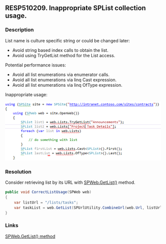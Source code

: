 ## RESP510209. Inappropriate SPList collection usage.

### Description
List name is culture specific string or could be changed later:
*   Avoid string based index calls to obtain the list.
*   Avoid using TryGetList method for the List access.

Potential performance issues:
*   Avoid all list enumerations via enumerator calls.
*   Avoid all list enumerations via linq Cast<T> expression.
*   Avoid all list enumerations via linq OfType<T> expression.

Inappropriate usage:

![Inappropriate SPList collection usage image](../../../assets/Code.png)

### Resolution
Consider retrieving list by its URL with [SPWeb.GetList()](http://msdn.microsoft.com/en-us/library/microsoft.sharepoint.spweb.getlist.aspx) method.
```cs
public void CorrectListUsage(SPWeb web)
{
    var listUrl = "/lists/tasks";
    var taskList = web.GetList(SPUrlUtility.CombineUrl(web.Url, listUrl));
}
```

### Links
[SPWeb.GetList() method](http://msdn.microsoft.com/en-us/library/microsoft.sharepoint.spweb.getlist.aspx)